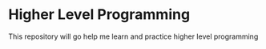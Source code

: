 # Higher Level Programming

This repository will go help me learn and practice higher level programming
